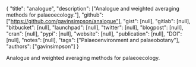 {
  "title": "analogue",
  "description": ["Analogue and weighted averaging methods for palaeoecology."],
  "github": ["https://github.com/gavinsimpson/analogue"],
  "gist": [null],
  "gitlab": [null],
  "bitbucket": [null],
  "launchpad": [null],
  "twitter": [null],
  "blogpost": [null],
  "cran": [null],
  "pypi": [null],
  "website": [null],
  "publication": [null],
  "DOI": [null],
  "notes": [null],
  "tags": ["Palaeoenvironment and palaeobotany"],
  "authors": ["gavinsimpson"]
}

<!-- Generated by csv2md.R – do not edit by hand -->

Analogue and weighted averaging methods for palaeoecology.
